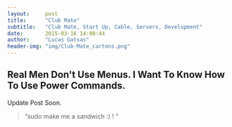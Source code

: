 ```yaml
---
layout:     post
title:      "Club Mate"
subtitle:   "Club Mate, Start Up, Cable, Servers, Development"
date:       2015-03-16 14:00:44
author:     "Lucas Gatsas"
header-img: "img/Club-Mate_cartons.png"
---
```

<h2 class="section-heading"><strong>Real Men Don't Use Menus. I Want To Know How To Use Power Commands.</strong> </h2>

Update Post Soon. 

<blockquote>
	“sudo make me a sandwich :) ! ”
</blockquote>